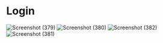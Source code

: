 # Login

![Screenshot (379)](https://github.com/allfarisyii/Login/assets/145305224/6de11941-da39-4330-8237-23af2ce80904)
![Screenshot (380)](https://github.com/allfarisyii/Login/assets/145305224/ac656646-0942-4d7b-a807-294f5e3363f3)
![Screenshot (382)](https://github.com/allfarisyii/Login/assets/145305224/1a0748c4-47d5-45fb-adc1-8fc33cde4538)
![Screenshot (381)](https://github.com/allfarisyii/Login/assets/145305224/6221e86e-9b86-4f59-aa16-23b67d9a9f1e)

